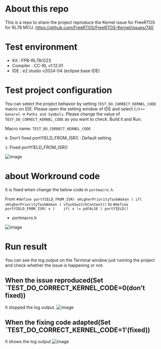 # About this repo

This is a repo to share the project reproduce the Kernel issue for FreeRTOS for RL78 MCU. 
 https://github.com/FreeRTOS/FreeRTOS-Kernel/issues/740

# Test environment

- Kit : FPB-RL78/G23
- Compiler : CC-RL v1.12.01
- IDE : e2 studio v2024-04 (eclipse base IDE)

# Test project configuration

You can select the project behavior by setting `TEST_DO_CORRECT_KERNEL_CODE` macro on IDE.
Please open the setting window of IDE and select `C/C++ General` -> `Paths and Symbols`.
Please change the value of `TEST_DO_CORRECT_KERNEL_CODE` as you want to check.
Build it and Run.

Macro name: `TEST_DO_CORRECT_KERNEL_CODE`

`0`: Don’t fixed portYIELD_FROM_ISR()    : Default setting

`1`: Fixed portYIELD_FROM_ISR()

![image](https://github.com/user-attachments/assets/2eed5ad7-e2c8-44e5-9f59-af54874fb64d)


# about Workround code

It is fixed when change the below code in `portmacro.h`.

From `#define portYIELD_FROM_ISR( xHigherPriorityTaskWoken ) if( xHigherPriorityTaskWoken ) vTaskSwitchContext()` to `#define portYIELD_FROM_ISR( x )    if( x != pdFALSE ) portYIELD()`

* portmacro.h

![image](https://github.com/user-attachments/assets/d9834604-e158-4f10-84ac-870e18e567ba)


# Run result

You can see the log output on the Terminal window just running the project and check whether the issue is happening or not.

## When the issue reproduced(Set `TEST_DO_CORRECT_KERNEL_CODE=0(don’t fixed))

It stopped the log output.
![image](https://github.com/user-attachments/assets/e5f42173-e311-43d3-a88e-5ecba96e09a0)


## When the fixing code adapted(Set `TEST_DO_CORRECT_KERNEL_CODE=1'(fixed))

It shows the log output 
  ![image](https://github.com/user-attachments/assets/266b9de5-ed84-4d3d-a544-6f3f0e5d0fbc)

